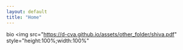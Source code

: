 ```yaml
---
layout: default
title: "Home"
---
```

bio
<img src="https://d-cva.github.io/assets/other_folder/shiva.pdf"
style="height:100%;width:100%"
></img>